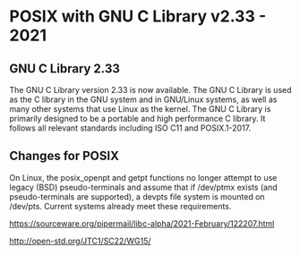 
# POSIX with GNU C Library v2.33 - 2021

## GNU C Library 2.33

The GNU C Library version 2.33 is now available. The GNU C Library is used as the C library in the GNU system and
in GNU/Linux systems, as well as many other systems that use Linux as the kernel. The GNU C Library is primarily designed to be a portable and high performance C library.  It follows all relevant standards including ISO C11 and POSIX.1-2017.

## Changes for POSIX

On Linux, the posix_openpt and getpt functions no longer attempt to use legacy (BSD) pseudo-terminals and assume that if /dev/ptmx exists (and pseudo-terminals are supported), a devpts file system is mounted on /dev/pts.  Current systems already meet these requirements.


https://sourceware.org/pipermail/libc-alpha/2021-February/122207.html

http://open-std.org/JTC1/SC22/WG15/
